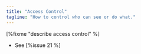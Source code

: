 ```yaml
---
title: "Access Control"
tagline: "How to control who can see or do what."
---
```


[%fixme "describe access control" %]

-   See [%issue 21 %]

